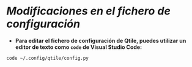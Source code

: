 <!-- Autor: Daniel Benjamin Perez Morales -->
<!-- GitHub: https://github.com/D4nitrix13 -->
<!-- Gitlab: https://gitlab.com/D4nitrix13 -->
<!-- Correo electrónico: danielperezdev@proton.me -->

# ***Modificaciones en el fichero de configuración***

- **Para editar el fichero de configuración de Qtile, puedes utilizar un editor de texto como `code` de Visual Studio Code:**

```bash
code ~/.config/qtile/config.py
```
